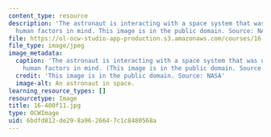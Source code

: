 ```yaml
---
content_type: resource
description: 'The astronaut is interacting with a space system that was designed with
  human factors in mind. This image is in the public domain. Source: NASA.'
file: https://ol-ocw-studio-app-production.s3.amazonaws.com/courses/16-400-human-factors-engineering-fall-2011/6bdfd812de298a9626647c1c8480568a_16-400f11.jpg
file_type: image/jpeg
image_metadata:
  caption: 'The astronaut is interacting with a space system that was designed with
    human factors in mind. (This image is in the public domain. Source: NASA)'
  credit: 'This image is in the public domain. Source: NASA'
  image-alt: An astronaut in space.
learning_resource_types: []
resourcetype: Image
title: 16-400f11.jpg
type: OCWImage
uid: 6bdfd812-de29-8a96-2664-7c1c8480568a
---
```

